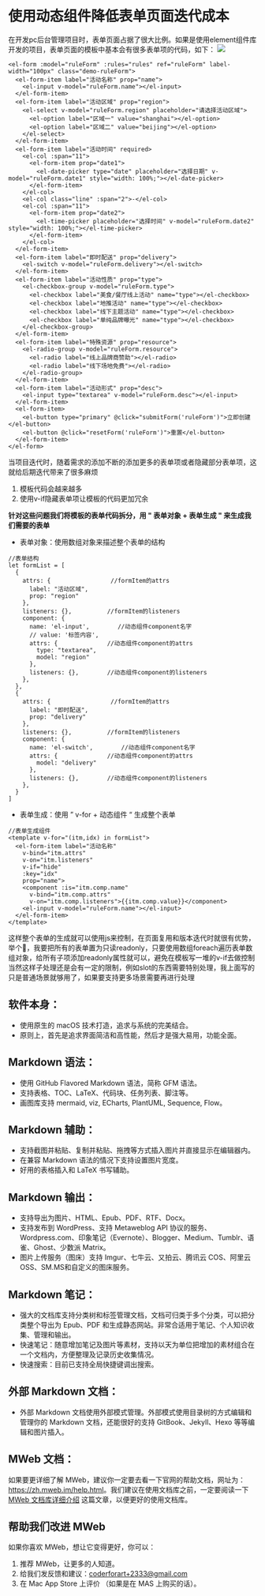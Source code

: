 # 使用动态组件降低表单页面迭代成本

在开发pc后台管理项目时，表单页面占据了很大比例。如果是使用element组件库开发的项目，表单页面的模板中基本会有很多表单项的代码，如下：
![](./media/15983613586887/16011239507521.jpg)

```
<el-form :model="ruleForm" :rules="rules" ref="ruleForm" label-width="100px" class="demo-ruleForm">
  <el-form-item label="活动名称" prop="name">
    <el-input v-model="ruleForm.name"></el-input>
  </el-form-item>
  <el-form-item label="活动区域" prop="region">
    <el-select v-model="ruleForm.region" placeholder="请选择活动区域">
      <el-option label="区域一" value="shanghai"></el-option>
      <el-option label="区域二" value="beijing"></el-option>
    </el-select>
  </el-form-item>
  <el-form-item label="活动时间" required>
    <el-col :span="11">
      <el-form-item prop="date1">
        <el-date-picker type="date" placeholder="选择日期" v-model="ruleForm.date1" style="width: 100%;"></el-date-picker>
      </el-form-item>
    </el-col>
    <el-col class="line" :span="2">-</el-col>
    <el-col :span="11">
      <el-form-item prop="date2">
        <el-time-picker placeholder="选择时间" v-model="ruleForm.date2" style="width: 100%;"></el-time-picker>
      </el-form-item>
    </el-col>
  </el-form-item>
  <el-form-item label="即时配送" prop="delivery">
    <el-switch v-model="ruleForm.delivery"></el-switch>
  </el-form-item>
  <el-form-item label="活动性质" prop="type">
    <el-checkbox-group v-model="ruleForm.type">
      <el-checkbox label="美食/餐厅线上活动" name="type"></el-checkbox>
      <el-checkbox label="地推活动" name="type"></el-checkbox>
      <el-checkbox label="线下主题活动" name="type"></el-checkbox>
      <el-checkbox label="单纯品牌曝光" name="type"></el-checkbox>
    </el-checkbox-group>
  </el-form-item>
  <el-form-item label="特殊资源" prop="resource">
    <el-radio-group v-model="ruleForm.resource">
      <el-radio label="线上品牌商赞助"></el-radio>
      <el-radio label="线下场地免费"></el-radio>
    </el-radio-group>
  </el-form-item>
  <el-form-item label="活动形式" prop="desc">
    <el-input type="textarea" v-model="ruleForm.desc"></el-input>
  </el-form-item>
  <el-form-item>
    <el-button type="primary" @click="submitForm('ruleForm')">立即创建</el-button>
    <el-button @click="resetForm('ruleForm')">重置</el-button>
  </el-form-item>
</el-form>
```
当项目迭代时，随着需求的添加不断的添加更多的表单项或者隐藏部分表单项，这就给后期迭代带来了很多麻烦
1. 模板代码会越来越多
2. 使用v-if隐藏表单项让模板的代码更加冗余 

**针对这些问题我们将模板的表单代码拆分，用 " 表单对象 + 表单生成 " 来生成我们需要的表单**

* 表单对象：使用数组对象来描述整个表单的结构

```
//表单结构
let formList = [
  {
    attrs: {                 //formItem的attrs
      label: "活动区域",
      prop: "region"
    },
    listeners: {},          //formItem的listeners
    component: {
      name: 'el-input',        //动态组件component名字
      // value: '标签内容',
      attrs: {              //动态组件component的attrs
        type: "textarea",
        model: "region"
      },
      listeners: {},        //动态组件component的listeners
    },
  },
  {
    attrs: {                 //formItem的attrs
      label: "即时配送",
      prop: "delivery"
    },
    listeners: {},          //formItem的listeners
    component: {
      name: 'el-switch',        //动态组件component名字
      attrs: {              //动态组件component的attrs
        model: "delivery"
      },
      listeners: {},        //动态组件component的listeners
    },
  }
]
```
* 表单生成：使用 ” v-for + 动态组件 “ 生成整个表单

```
//表单生成组件
<template v-for="(itm,idx) in formList">
  <el-form-item label="活动名称"
    v-bind="itm.attrs"
    v-on="itm.listeners"
    v-if="hide"
    :key="idx"
    prop="name">
    <component :is="itm.comp.name"
      v-bind="itm.comp.attrs"
      v-on="itm.comp.listeners">{{itm.comp.value}}</component>
    <el-input v-model="ruleForm.name"></el-input>
  </el-form-item>
</template>
```
这样整个表单的生成就可以使用js来控制，在页面复用和版本迭代时就很有优势，举个🌰，我要把所有的表单置为只读readonly，只要使用数组foreach遍历表单数组对象，给所有子项添加readonly属性就可以，避免在模板写一堆的v-if去做控制
当然这样子处理还是会有一定的限制，例如slot的东西需要特别处理，我上面写的只是普通场景就够用了，如果要支持更多场景需要再进行处理
## 软件本身：

* 使用原生的 macOS 技术打造，追求与系统的完美结合。
* 原则上，首先是追求界面简洁和高性能，然后才是强大易用，功能全面。

## Markdown 语法：

* 使用 GitHub Flavored Markdown 语法，简称 GFM 语法。
* 支持表格、TOC、LaTeX、代码块、任务列表、脚注等。
* 画图库支持 mermaid, viz, ECharts, PlantUML, Sequence, Flow。

## Markdown 辅助：

* 支持截图并粘贴、复制并粘贴、拖拽等方式插入图片并直接显示在编辑器内。
* 在兼容 Markdown 语法的情况下支持设置图片宽度。
* 好用的表格插入和 LaTeX 书写辅助。

## Markdown 输出：

* 支持导出为图片、HTML、Epub、PDF、RTF、Docx。
* 支持发布到 WordPress、支持 Metaweblog API 协议的服务、Wordpress.com、印象笔记（Evernote）、Blogger、Medium、Tumblr、语雀、Ghost、少数派 Matrix。
* 图片上传服务（图床）支持 Imgur、七牛云、又拍云、腾讯云 COS、阿里云 OSS、SM.MS和自定义的图床服务。

## Markdown 笔记：

* 强大的文档库支持分类树和标签管理文档，文档可归类于多个分类，可以把分类整个导出为 Epub、PDF 和生成静态网站。非常合适用于笔记、个人知识收集、管理和输出。
* 快速笔记：随意增加笔记及图片等素材，支持以天为单位把增加的素材组合在一个文档内，方便整理及记录历史收集情况。
* 快速搜索：目前已支持全局快捷键调出搜索。

## 外部 Markdown 文档：

* 外部 Markdown 文档使用外部模式管理。外部模式使用目录树的方式编辑和管理你的 Markdown 文档，还能很好的支持 GitBook、Jekyll、Hexo 等等编辑和图片插入。

## MWeb 文档：

如果要更详细了解 MWeb，建议你一定要去看一下官网的帮助文档，网址为：<https://zh.mweb.im/help.html>。我们建议在使用文档库之前，一定要阅读一下 [MWeb 文档库详细介绍](https://zh.mweb.im/mweb-library.html) 这篇文章，以便更好的使用文档库。

## 帮助我们改进 MWeb

如果你喜欢 MWeb，想让它变得更好，你可以：

1. 推荐 MWeb，让更多的人知道。
2. 给我们发反馈和建议：<coderforart+2333@gmail.com>
3. 在 Mac App Store 上评价 （如果是在 MAS 上购买的话）。

